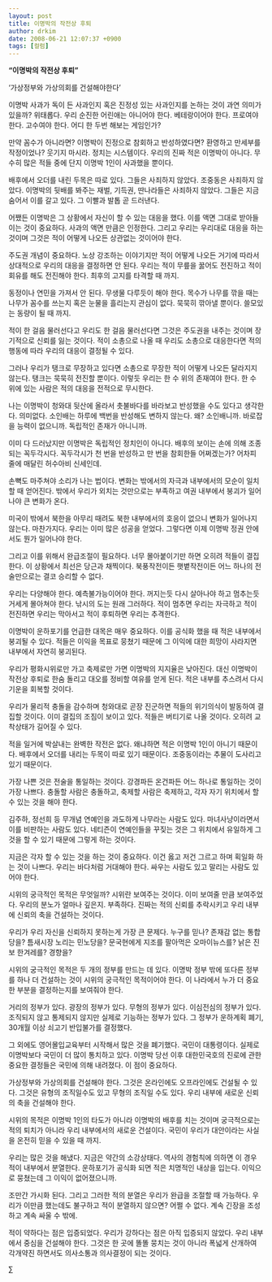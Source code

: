 ```yaml
---
layout: post
title: 이명박의 작전상 후퇴
author: drkim
date: 2008-06-21 12:07:37 +0900
tags: [컬럼]
---
```

**“이명박의 작전상 후퇴”**
  
‘가상정부와 가상의회를 건설해야한다’ 

이명박 사과가 독이 든 사과인지 혹은 진정성 있는 사과인지를 논하는 것이 과연 의미가 있을까? 위태롭다. 우리 순진한 어린애는 아니어야 한다. 베테랑이어야 한다. 프로여야 한다. 고수여야 한다. 어디 한 두번 해보는 게임인가?

만약 꼼수가 아니라면? 이명박이 진정으로 참회하고 반성하였다면? 환영하고 만세부를 작정이었나? 웃기지 마시라. 정치는 시스템이다. 우리의 진짜 적은 이명박이 아니다. 무수히 많은 적들 중에 단지 이명박 1인이 사과했을 뿐이다. 

배후에서 오더를 내린 두목은 따로 있다. 그들은 사죄하지 않았다. 조중동은 사죄하지 않았다. 이명박의 뒷배를 봐주는 재벌, 기득권, 딴나라들은 사죄하지 않았다. 그들은 지금 숨어서 이를 갈고 있다. 그 이빨과 발톱 곧 드러낸다. 

어쨌든 이명박은 그 상황에서 자신이 할 수 있는 대응을 했다. 이를 액면 그대로 받아들이는 것이 중요하다. 사과의 액면 만큼은 인정한다. 그리고 우리는 우리대로 대응을 하는 것이며 그것은 적이 어떻게 나오든 상관없는 것이어야 한다. 

주도권 개념이 중요하다. 노상 강조하는 이야기지만 적이 어떻게 나오든 거기에 따라서 상대적으로 우리의 대응을 결정하면 안 된다. 우리는 적이 무릎을 꿇어도 전진하고 적이 회유를 해도 전진해야 한다. 최후의 고지를 타격할 때 까지. 

동정이나 연민을 가져서 안 된다. 무생물 다루듯이 해야 한다. 목수가 나무를 깎을 때는 나무가 꼼수를 쓰는지 혹은 눈물을 흘리는지 관심이 없다. 묵묵히 깎아낼 뿐이다. 쓸모있는 동량이 될 때 까지.

적이 한 걸음 물러선다고 우리도 한 걸음 물러선다면 그것은 주도권을 내주는 것이며 장기적으로 신뢰를 잃는 것이다. 적이 소총으로 나올 때 우리도 소총으로 대응한다면 적의 행동에 따라 우리의 대응이 결정될 수 있다.

그러나 우리가 탱크로 무장하고 있다면 소총으로 무장한 적이 어떻게 나오든 달라지지 않는다. 탱크는 묵묵히 전진할 뿐이다. 이렇듯 우리는 한 수 위의 존재여야 한다. 한 수 위에 있는 사람은 적의 대응을 전적으로 무시한다. 

나는 이명박이 청와대 뒷산에 올라서 촛불바다를 바라보고 반성했을 수도 있다고 생각한다. 의미없다. 소인배는 하루에 백번을 반성해도 변하지 않는다. 왜? 소인배니까. 바로잡을 능력이 없으니까. 독립적인 존재가 아니니까.

이미 다 드러났지만 이명박은 독립적인 정치인이 아니다. 배후의 보이는 손에 의해 조종되는 꼭두각시다. 꼭두각시가 천 번을 반성하고 만 번을 참회한들 어쩌겠는가? 어차피 줄에 매달린 허수아비 신세인데.

손뼉도 마주쳐야 소리가 나는 법이다. 변화는 밖에서의 자극과 내부에서의 모순이 일치할 때 얻어진다. 밖에서 우리가 외치는 것만으로는 부족하고 여권 내부에서 붕괴가 일어나야 큰 변화가 온다. 

미국이 밖에서 북한을 아무리 때려도 북한 내부에서의 호응이 없으니 변화가 일어나지 않는다. 마찬가지다. 우리는 이미 많은 성공을 얻었다. 그렇다면 이제 이명박 정권 안에서도 뭔가 일어나야 한다. 

그리고 이를 위해서 완급조절이 필요하다. 너무 몰아붙이기만 하면 오히려 적들이 결집한다. 이 상황에서 최선은 당근과 채찍이다. 북풍작전이든 햇볕작전이든 어느 하나의 전술만으로는 결코 승리할 수 없다. 

우리는 다양해야 한다. 예측불가능이어야 한다. 꺼지는듯 다시 살아나야 하고 멈추는듯 거세게 몰아쳐야 한다. 낚시의 도는 원래 그러하다. 적이 멈추면 우리는 자극하고 적이 전진하면 우리는 막아서고 적이 후퇴하면 우리는 추격한다. 

이명박이 운하포기를 언급한 대목은 매우 중요하다. 이를 공식화 했을 때 적은 내부에서 붕괴될 수 있다. 적들은 이익을 목표로 뭉쳤기 때문에 그 이익에 대한 희망이 사라지면 내부에서 자연히 붕괴된다.

우리가 평화시위로만 가고 축제로만 가면 이명박의 지지율은 낮아진다. 대신 이명박이 작전상 후퇴로 한숨 돌리고 대오를 정비할 여유를 얻게 된다. 적은 내부를 추스려서 다시 기운을 회복할 것이다.

우리가 물리적 충돌을 감수하며 청와대로 곧장 진군하면 적들의 위기의식이 발동하여 결집할 것이다. 이미 결집의 조짐이 보이고 있다. 적들은 버티기로 나올 것이다. 오히려 교착상태가 길어질 수 있다. 

적을 일거에 박살내는 완벽한 작전은 없다. 왜냐하면 적은 이명박 1인이 아니기 때문이다. 배후에서 오더를 내리는 두목이 따로 있기 때문이다. 조중동이라는 추물이 도사리고 있기 때문이다. 

가장 나쁜 것은 전술을 통일하는 것이다. 강경파든 온건파든 어느 하나로 통일하는 것이 가장 나쁘다. 충돌할 사람은 충돌하고, 축제할 사람은 축제하고, 각자 자기 위치에서 할 수 있는 것을 해야 한다. 

김주하, 정선희 등 무개념 연예인을 과도하게 나무라는 사람도 있다. 마녀사냥이라면서 이를 비판하는 사람도 있다. 네티즌이 연예인들을 꾸짖는 것은 그 위치에서 유일하게 그것을 할 수 있기 때문에 그렇게 하는 것이다. 

지금은 각자 할 수 있는 것을 하는 것이 중요하다. 이건 옳고 저건 그르고 하며 획일화 하는 것이 나쁘다. 우리는 바다처럼 거대해야 한다. 싸우는 사람도 있고 말리는 사람도 있어야 한다. 

시위의 궁극적인 목적은 무엇일까? 시위란 보여주는 것이다. 이미 보여줄 만큼 보여주었다. 우리의 분노가 얼마나 깊은지. 부족하다. 진짜는 적의 신뢰를 추락시키고 우리 내부에 신뢰의 축을 건설하는 것이다. 

우리가 우리 자신을 신뢰하지 못하는게 가장 큰 문제다. 누구를 믿나? 존재감 없는 통합당을? 틈새시장 노리는 민노당을? 문국현에게 지조를 팔아먹은 오마이뉴스를? 낡은 진보 한겨레를? 경향을?

시위의 궁극적인 목적은 두 개의 정부를 만드는 데 있다. 이명박 정부 밖에 또다른 정부를 하나 더 건설하는 것이 시위의 궁극적인 목적이어야 한다. 이 나라에서 누가 더 중요한 부분을 결정하는지를 보여줘야 한다.

거리의 정부가 있다. 광장의 정부가 있다. 무형의 정부가 있다. 이심전심의 정부가 있다. 조직되지 않고 통제되지 않지만 실제로 기능하는 정부가 있다. 그 정부가 운하계획 폐기, 30개월 이상 쇠고기 반입불가를 결정했다. 

그 외에도 영어몰입교육부터 시작해서 많은 것을 폐기했다. 국민이 대통령이다. 실제로 이명박보다 국민이 더 많이 통치하고 있다. 이명박 당선 이후 대한민국호의 진로에 관한 중요한 결정들은 국민에 의해 내려졌다. 이 점이 중요하다. 

가상정부와 가상의회를 건설해야 한다. 그것은 온라인에도 오프라인에도 건설될 수 있다. 그것은 유형의 조직일수도 있고 무형의 조직일 수도 있다. 우리 내부에 새로운 신뢰의 축을 건설해야 한다. 

시위의 목적은 이명박 1인의 타도가 아니라 이명박의 배후를 치는 것이며 궁극적으로는 적의 퇴치가 아니라 우리 내부에서의 새로운 건설이다. 국민이 우리가 대안이라는 사실을 온전히 믿을 수 있을 때 까지.

우리는 많은 것을 해냈다. 지금은 약간의 소강상태다. 역사의 경험칙에 의하면 이 경우 적이 내부에서 분열한다. 운하포기가 공식화 되면 적은 치명적인 내상을 입는다. 이익으로 뭉쳤는데 그 이익이 없어졌으니까. 

조만간 가시화 된다. 그리고 그러한 적의 분열은 우리가 완급을 조절할 때 가능하다. 우리가 이만큼 했는데도 불구하고 적이 분열하지 않으면? 어쩔 수 없다. 계속 긴장을 조성하고 계속 싸울 수 밖에. 

적이 약하다는 점은 입증되었다. 우리가 강하다는 점은 아직 입증되지 않았다. 우리 내부에서 중심을 건설해야 한다. 그것은 한 곳에 똘똘 뭉치는 것이 아니라 폭넓게 산개하여 각개약진 하면서도 의사소통과 의사결정이 되는 것이다. 



∑